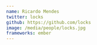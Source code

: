 ```yaml
---
name: Ricardo Mendes
twitter: locks
github: https://github.com/locks
image: /media/people/locks.jpg
frameworks: ember
---
```

